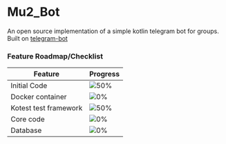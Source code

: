 # Mu2_Bot
An open source implementation of a simple kotlin telegram bot for groups.
Built on [telegram-bot](https://github.com/vendelieu/telegram-bot)


### Feature Roadmap/Checklist

| Feature               | Progress                            |
| --------------------- |:------------------------------------|
| Initial Code          | ![50%](https://progress-bar.dev/50) |
| Docker container      | ![0%](https://progress-bar.dev/0)   |
| Kotest test framework | ![50%](https://progress-bar.dev/50) |
| Core code             | ![0%](https://progress-bar.dev/0)   |
| Database              | ![0%](https://progress-bar.dev/0)   |

